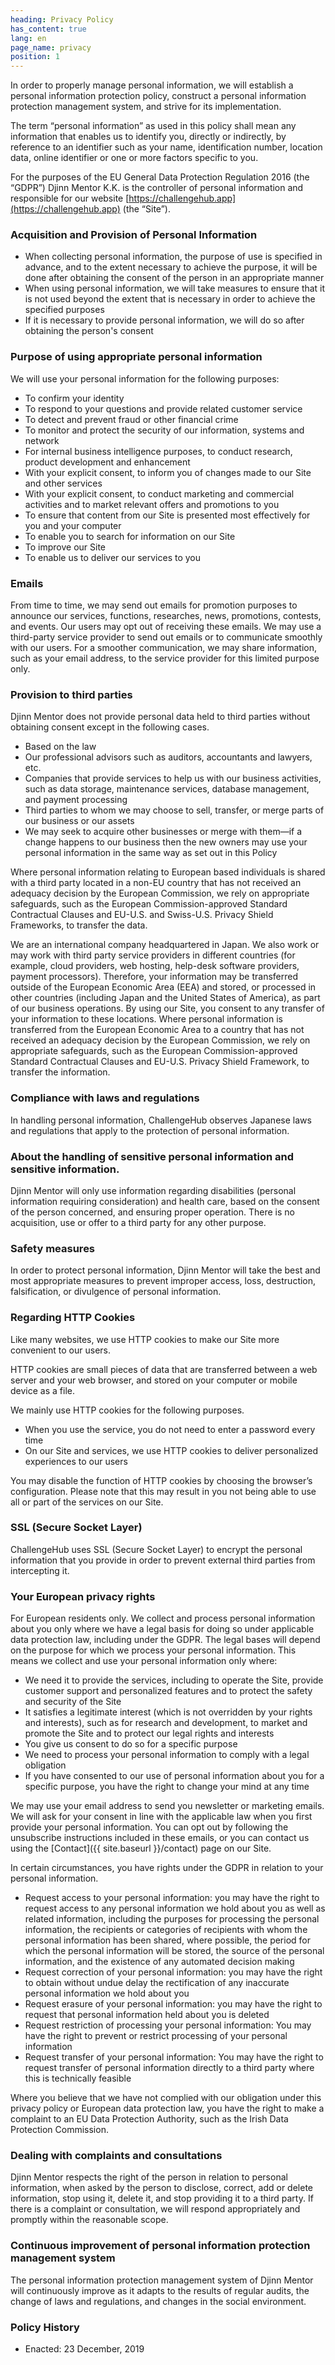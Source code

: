 ```yaml
---
heading: Privacy Policy
has_content: true
lang: en
page_name: privacy
position: 1
---
```

In order to properly manage personal information,
we will establish a personal information protection policy,
construct a personal information protection management system,
and strive for its implementation.

The term “personal information” as used in this policy shall mean
any information that enables us to identify you,
directly or indirectly,
by reference to an identifier such as your name,
identification number,
location data,
online identifier
or one or more factors specific to you.

For the purposes of the EU General Data Protection Regulation 2016
(the “GDPR”)
Djinn Mentor K.K. is the controller of personal information
and responsible for our website
[https://challengehub.app](https://challengehub.app)
(the “Site”).

### Acquisition and Provision of Personal Information

- When collecting personal information,
the purpose of use is specified in advance,
and to the extent necessary to achieve the purpose,
it will be done after obtaining the consent of the person
in an appropriate manner
- When using personal information,
we will take measures to ensure that it is not used
beyond the extent that is necessary in order to achieve the specified purposes
- If it is necessary to provide personal information,
we will do so after obtaining the person's consent

### Purpose of using appropriate personal information

We will use your personal information for the following purposes:

- To confirm your identity
- To respond to your questions
and provide related customer service
- To detect and prevent fraud
or other financial crime
- To monitor and protect the security of
our information, systems and network
- For internal business intelligence purposes,
to conduct research,
product development and enhancement
- With your explicit consent,
to inform you of
changes made to our Site and other services
- With your explicit consent,
to conduct marketing and commercial activities
and to market relevant offers and promotions to you
- To ensure that content from our Site
is presented most effectively for you and your computer
- To enable you to search for information on our Site
- To improve our Site
- To enable us to deliver our services to you

### Emails

From time to time,
we may send out emails for promotion purposes
to announce our services, functions, researches,
news, promotions, contests, and events.
Our users may opt out of receiving these emails.
We may use a third-party service provider
to send out emails
or to communicate smoothly with our users.
For a smoother communication,
we may share information,
such as your email address,
to the service provider for this limited purpose only.

### Provision to third parties

Djinn Mentor does not provide personal data held
to third parties without obtaining consent
except in the following cases.

- Based on the law
- Our professional advisors such as auditors,
accountants and lawyers, etc.
- Companies that provide services to help us
with our business activities,
such as data storage, maintenance services,
database management, and payment processing
- Third parties to whom we may choose to sell,
transfer, or merge parts of our business or our assets
- We may seek to acquire other businesses or merge with them—if a change happens to our business
then the new owners may use your personal information
in the same way as set out in this Policy

Where personal information relating to
European based individuals is shared
with a third party located in a non-EU country
that has not received an adequacy decision by the European Commission,
we rely on appropriate safeguards,
such as the European Commission-approved
Standard Contractual Clauses
and EU-U.S. and Swiss-U.S. Privacy Shield Frameworks,
to transfer the data.

We are an international company headquartered in Japan.
We also work or may work with third party service providers
in different countries
(for example, cloud providers, web hosting,
help-desk software providers, payment processors).
Therefore, your information may be transferred
outside of the European Economic Area (EEA)
and stored, or processed in other countries
(including Japan and the United States of America),
as part of our business operations.
By using our Site,
you consent to any transfer of your information to these locations.
Where personal information is transferred from the European Economic Area
to a country that has not received an adequacy decision
by the European Commission,
we rely on appropriate safeguards,
such as the European Commission-approved Standard Contractual Clauses
and EU-U.S. Privacy Shield Framework,
to transfer the information.

### Compliance with laws and regulations

In handling personal information,
ChallengeHub observes Japanese laws and regulations
that apply to the protection of personal information.

### About the handling of sensitive personal information and sensitive information.

Djinn Mentor will only use information regarding disabilities
(personal information requiring consideration)
and health care, based on the consent of the person concerned,
and ensuring proper operation.
There is no acquisition, use or offer to a third party for any other purpose.

### Safety measures

In order to protect personal information,
Djinn Mentor will take the best and most appropriate measures
to prevent improper access, loss, destruction, falsification,
or divulgence of personal information.

### Regarding HTTP Cookies

Like many websites, we use HTTP cookies
to make our Site more convenient to our users.

HTTP cookies are small pieces of data
that are transferred between a web server and your web browser,
and stored on your computer or mobile device as a file.

We mainly use HTTP cookies for the following purposes.

- When you use the service,
you do not need to enter a password every time
- On our Site and services,
we use HTTP cookies to deliver personalized experiences to our users

You may disable the function of HTTP cookies
by choosing the browser’s configuration.
Please note that this may result in
you not being able to use all or part of the services on our Site.

### SSL (Secure Socket Layer)

ChallengeHub uses SSL (Secure Socket Layer)
to encrypt the personal information that you provide
in order to prevent external third parties from intercepting it.

### Your European privacy rights

For European residents only.
We collect and process personal information about you
only where we have a legal basis for doing so
under applicable data protection law, including under the GDPR.
The legal bases will depend
on the purpose for which we process your personal information.
This means we collect and use your personal information only where:

- We need it to provide the services,
including to operate the Site,
provide customer support and personalized features
and to protect the safety and security of the Site
- It satisfies a legitimate interest
(which is not overridden by your rights and interests),
such as for research and development,
to market and promote the Site
and to protect our legal rights and interests
- You give us consent to do so for a specific purpose
- We need to process your personal information
to comply with a legal obligation
- If you have consented to our use of personal information about you
for a specific purpose,
you have the right to change your mind at any time

We may use your email address
to send you newsletter or marketing emails.
We will ask for your consent in line with the applicable law
when you first provide your personal information.
You can opt out by following the unsubscribe instructions
included in these emails,
or you can contact us using the [Contact]({{ site.baseurl }}/contact) page on our Site.

In certain circumstances,
you have rights under the GDPR in relation to your personal information.

- Request access to your personal information:
you may have the right to request access
to any personal information we hold about you
as well as related information,
including the purposes for processing the personal information,
the recipients or categories of recipients
with whom the personal information has been shared,
where possible, the period for which the personal information will be stored,
the source of the personal information,
and the existence of any automated decision making
- Request correction of your personal information:
you may have the right to obtain without undue delay
the rectification of any inaccurate personal information we hold about you
- Request erasure of your personal information:
you may have the right to request that personal information held about you is deleted
- Request restriction of processing your personal information:
You may have the right to prevent or restrict processing of your personal information
- Request transfer of your personal information:
You may have the right to request transfer of personal information directly
to a third party where this is technically feasible

Where you believe that we have not complied with
our obligation under this privacy policy or European data protection law,
you have the right to make a complaint to
an EU Data Protection Authority,
such as the Irish Data Protection Commission.

### Dealing with complaints and consultations

Djinn Mentor respects the right of the person
in relation to personal information,
when asked by the person to disclose, correct, add or delete information,
stop using it, delete it, and stop providing it to a third party.
If there is a complaint or consultation,
we will respond appropriately and promptly within the reasonable scope.

### Continuous improvement of personal information protection management system

The personal information protection management system of Djinn Mentor
will continuously improve as it adapts to the results of regular audits,
the change of laws and regulations,
and changes in the social environment.

### Policy History

- Enacted: 23 December, 2019
